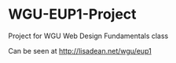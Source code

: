 # WGU-EUP1-Project
Project for WGU Web Design Fundamentals class

Can be seen at http://lisadean.net/wgu/eup1
